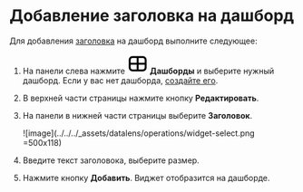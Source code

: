 # Добавление заголовка на дашборд

Для добавления [заголовка](../../dashboard/widget.md#title) на дашборд выполните следующее:


1. На панели слева нажмите ![image](../../../_assets/datalens/dashboard-0523.svg) **Дашборды** и выберите нужный дашборд. Если у вас нет дашборда, [создайте его](create.md).
1. В верхней части страницы нажмите кнопку **Редактировать**.
1. На панели в нижней части страницы выберите **Заголовок**.

   ![image](../../../_assets/datalens/operations/widget-select.png =500x118)

1. Введите текст заголовока, выберите размер.
1. Нажмите кнопку **Добавить**. Виджет отобразится на дашборде.
